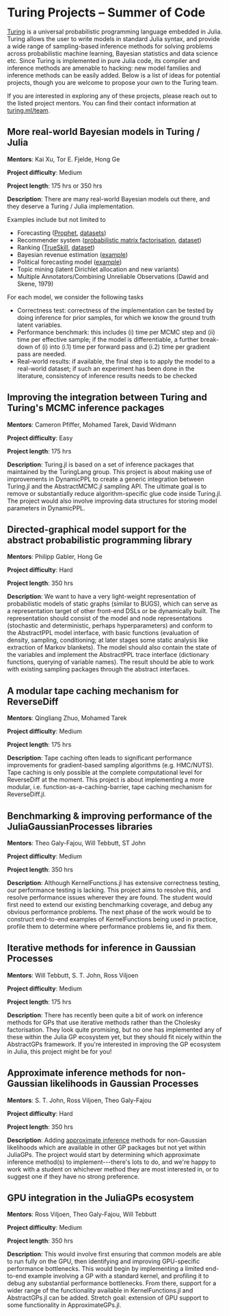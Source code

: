 
# Turing Projects – Summer of Code

[Turing](https://turing.ml/) is a universal probabilistic programming language embedded in Julia. Turing allows the user to write models in standard Julia syntax, and provide a wide range of sampling-based inference methods for solving problems across probabilistic machine learning, Bayesian statistics and data science etc. Since Turing is implemented in pure Julia code, its compiler and inference methods are amenable to hacking: new model families and inference methods can be easily added. Below is a list of ideas for potential projects, though you are welcome to propose your own to the Turing team.

If you are interested in exploring any of these projects, please reach out to the listed project mentors. You can find their contact information at [turing.ml/team](https://turing.ml/stable/team).

## More real-world Bayesian models in Turing / Julia

**Mentors**: Kai Xu, Tor E. Fjelde, Hong Ge

**Project difficulty**: Medium

**Project length**: 175 hrs or 350 hrs

**Description**: 
There are many real-world Bayesian models out there, 
and they deserve a Turing / Julia implementation.

Examples include but not limited to 
- Forecasting ([Prophet](https://facebook.github.io/prophet/), [datasets](https://github.com/facebook/prophet/tree/main/examples))
- Recommender system ([probabilistic matrix factorisation](http://www.cs.utoronto.ca/~amnih/papers/pmf.pdf), [dataset](https://grouplens.org/datasets/movielens/))
- Ranking ([TrueSkill](https://en.wikipedia.org/wiki/TrueSkill), [dataset](https://github.com/dotnet/mbmlbook/tree/main/src/3.%20Meeting%20Your%20Match/Data))
- Bayesian revenue estimation ([example](https://www.smartly.io/blog/tutorial-how-we-productized-bayesian-revenue-estimation-with-stan))
- Political forecasting model ([example](https://github.com/sjwild/Canandian_Election_2021))
- Topic mining (latent Dirichlet allocation and new variants)
- Multiple Annotators/Combining Unreliable Observations (Dawid and Skene, 1979)

For each model, we consider the following tasks
- Correctness test: correctness of the implementation can be tested by doing inference for prior samples, for which we know the ground truth latent variables.
- Performance benchmark: this includes (i) time per MCMC step and (ii) time per effective sample; if the model is differentiable, a further break-down of (i) into (i.1) time per forward pass and (i.2) time per gradient pass are needed.
- Real-world results: if available, the final step is to apply the model to a real-world dataset; if such an experiment has been done in the literature, consistency of inference results needs to be checked

## Improving the integration between Turing and Turing's MCMC inference packages

**Mentors**: Cameron Pfiffer, Mohamed Tarek, David Widmann

**Project difficulty**: Easy

**Project length**: 175 hrs

**Description**: 
Turing.jl is based on a set of inference packages that maintained by the TuringLang group.
This project is about making use of improvements in DynamicPPL to create a generic integration between Turing.jl and the AbstractMCMC.jl sampling API. The ultimate goal is to remove or substantially reduce algorithm-specific glue code inside Turing.jl. The project would also involve improving data structures for storing model parameters in DynamicPPL.

## Directed-graphical model support for the abstract probabilistic programming library

**Mentors**: Philipp Gabler, Hong Ge

**Project difficulty**: Hard

**Project length**: 350 hrs

**Description**: 
We want to have a very light-weight representation of probabilistic models of static graphs (similar to BUGS), which can serve as a representation target of other front-end DSLs or be dynamically built. The representation should consist of the model and node representations (stochastic and deterministic, perhaps hyperparameters) and conform to the AbstractPPL model interface, with basic functions (evaluation of density, sampling, conditioning; at later stages some static analysis like extraction of Markov blankets). The model should also contain the state of the variables and implement the AbstractPPL trace interface (dictionary functions, querying of variable names). The result should be able to work with existing sampling packages through the abstract interfaces.

## A modular tape caching mechanism for ReverseDiff

**Mentors**: Qingliang Zhuo, Mohamed Tarek

**Project difficulty**: Medium

**Project length**: 175 hrs

**Description**: 
Tape caching often leads to significant performance improvements for gradient-based sampling algorithms (e.g. HMC/NUTS). Tape caching is only possible at the complete computational level for ReverseDiff at the moment. This project is about implementing a more modular, i.e. function-as-a-caching-barrier, tape caching mechanism for ReverseDiff.jl.

## Benchmarking & improving performance of the JuliaGaussianProcesses libraries

**Mentors**: Theo Galy-Fajou, Will Tebbutt, ST John

**Project difficulty**: Medium

**Project length**: 350 hrs

**Description**: 
Although KernelFunctions.jl has extensive correctness testing, our performance testing is lacking. This project aims to resolve this, and resolve performance issues wherever they are found. The student would first need to extend our existing benchmarking coverage, and debug any obvious performance problems. The next phase of the work would be to construct end-to-end examples of KernelFunctions being used in practice, profile them to determine where performance problems lie, and fix them.

## Iterative methods for inference in Gaussian Processes

**Mentors**: Will Tebbutt, S. T. John, Ross Viljoen

**Project difficulty**: Medium

**Project length**: 175 hrs

**Description**: 
There has recently been quite a bit of work on inference methods for GPs that use iterative methods rather than the Cholesky factorisation. They look quite promising, but no one has implemented any of these within the Julia GP ecosystem yet, but they should fit nicely within the AbstractGPs framework. If you're interested in improving the GP ecosystem in Julia, this project might be for you!

## Approximate inference methods for non-Gaussian likelihoods in Gaussian Processes

**Mentors**: S. T. John, Ross Viljoen, Theo Galy-Fajou

**Project difficulty**: Hard

**Project length**: 350 hrs

**Description**:
Adding [approximate inference](https://github.com/JuliaGaussianProcesses/JuliaGaussianProcesses.github.io/discussions/5#discussioncomment-1627101) methods for non-Gaussian likelihoods which are available in other GP packages but not yet within JuliaGPs. The project would start by determining which approximate inference method(s) to implement---there's lots to do, and we're happy to work with a student on whichever method they are most interested in, or to suggest one if they have no strong preference.

## GPU integration in the JuliaGPs ecosystem

**Mentors**: Ross Viljoen, Theo Galy-Fajou, Will Tebbutt

**Project difficulty**: Medium

**Project length**: 350 hrs

**Description**: 
This would involve first ensuring that common models are able to run fully on the GPU, then identifying and improving GPU-specific performance bottlenecks. This would begin by implementing a limited end-to-end example involving a GP with a standard kernel, and profiling it to debug any substantial performance bottlenecks. From there, support for a wider range of the functionality available in KernelFunctions.jl and AbstractGPs.jl can be added. Stretch goal: extension of GPU support to some functionality in ApproximateGPs.jl.